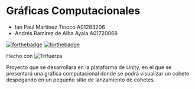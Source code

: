 # Gráficas Computacionales

- Ian Paul Martínez Tinoco A01283206
- Andrés Ramírez de Alba Ayala A01720068

[![forthebadge](http://forthebadge.com/images/badges/made-with-c-sharp.svg)](http://forthebadge.com)
[![forthebadge](http://forthebadge.com/images/badges/built-with-love.svg)](http://forthebadge.com)

Hecho con ![Trifuerza](https://upload.wikimedia.org/wikipedia/commons/8/8a/Official_unity_logo.png)

Proyecto que se desarrollara en la plataforma de Unity, en el que se presentará una gráfica computacional donde se podrá visualizar un cohete despegando en un pequeño sitio de lanzamiento de cohetes.

